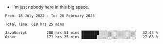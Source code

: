 - I'm just nobody here in this big space.


<!--START_SECTION:waka-->

```text
From: 18 July 2022 - To: 26 February 2023

Total Time: 619 hrs 25 mins

JavaScript         200 hrs 51 mins ████████░░░░░░░░░░░░░░░░░   32.43 %
Other              171 hrs 25 mins ███████░░░░░░░░░░░░░░░░░░   27.68 %
```

<!--END_SECTION:waka-->
